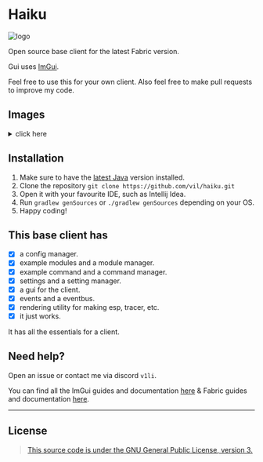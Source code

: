# Haiku
<img style="width: 50px; height: 50px;" src="https://github.com/vil/haiku/blob/master/src/main/resources/assets/haiku/icon.png" alt="logo">

Open source base client for the latest Fabric version.

Gui uses [ImGui](https://github.com/SpaiR/imgui-java).

Feel free to use this for your own client. Also feel free to make pull requests to improve my code.

## Images
<details>
    <summary>click here</summary>
    <img src="img/showcase1.png" alt="Showcase 1">
    <img src="img/showcase2.png" alt="Showcase 2">
</details>  

## Installation
1. Make sure to have the [latest Java](https://www.oracle.com/java/technologies/downloads/) version installed.
2. Clone the repository `git clone https://github.com/vil/haiku.git`
3. Open it with your favourite IDE, such as Intellij Idea.
4. Run `gradlew genSources` or `./gradlew genSources` depending on your OS.
5. Happy coding!

## This base client has
- [x] a config manager.
- [x] example modules and a module manager.
- [x] example command and a command manager.
- [x] settings and a setting manager.
- [x] a gui for the client.
- [x] events and a eventbus.
- [x] rendering utility for making esp, tracer, etc.
- [x] it just works.

It has all the essentials for a client.

## Need help?
Open an issue or contact me via discord `v1li`.

You can find all the ImGui guides and documentation [here](https://github.com/SpaiR/imgui-java) & Fabric guides and documentation [here](https://fabricmc.net/wiki/start).


-----------------------------
## License
> [This source code is under the GNU General Public License, version 3.](https://www.gnu.org/licenses/gpl-3.0.txt)
